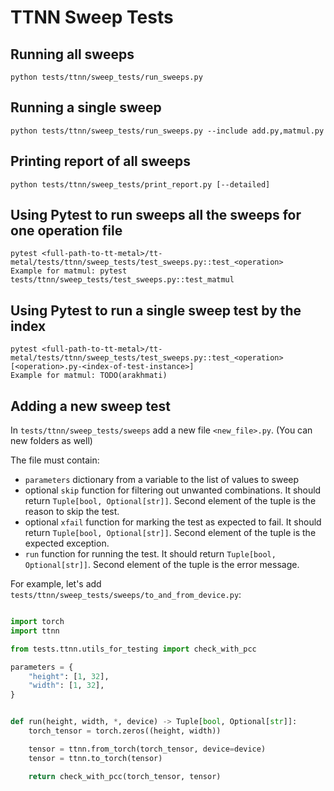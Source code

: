 # TTNN Sweep Tests

## Running all sweeps
```
python tests/ttnn/sweep_tests/run_sweeps.py
```

## Running a single sweep
```
python tests/ttnn/sweep_tests/run_sweeps.py --include add.py,matmul.py
```

## Printing report of all sweeps
```
python tests/ttnn/sweep_tests/print_report.py [--detailed]
```


## Using Pytest to run sweeps all the sweeps for one operation file
```
pytest <full-path-to-tt-metal>/tt-metal/tests/ttnn/sweep_tests/test_sweeps.py::test_<operation>
Example for matmul: pytest tests/ttnn/sweep_tests/test_sweeps.py::test_matmul
```

## Using Pytest to run a single sweep test by the index
```
pytest <full-path-to-tt-metal>/tt-metal/tests/ttnn/sweep_tests/test_sweeps.py::test_<operation>[<operation>.py-<index-of-test-instance>]
Example for matmul: TODO(arakhmati)
```

## Adding a new sweep test
In `tests/ttnn/sweep_tests/sweeps` add a new file `<new_file>.py`. (You can new folders as well)

The file must contain:
- `parameters` dictionary from a variable to the list of values to sweep
- optional `skip` function for filtering out unwanted combinations. It should return `Tuple[bool, Optional[str]]`. Second element of the tuple is the reason to skip the test.
- optional `xfail` function for marking the test as expected to fail. It should return `Tuple[bool, Optional[str]]`. Second element of the tuple is the expected exception.
- `run` function for running the test. It should return `Tuple[bool, Optional[str]]`. Second element of the tuple is the error message.

For example, let's add `tests/ttnn/sweep_tests/sweeps/to_and_from_device.py`:
```python

import torch
import ttnn

from tests.ttnn.utils_for_testing import check_with_pcc

parameters = {
    "height": [1, 32],
    "width": [1, 32],
}


def run(height, width, *, device) -> Tuple[bool, Optional[str]]:
    torch_tensor = torch.zeros((height, width))

    tensor = ttnn.from_torch(torch_tensor, device=device)
    tensor = ttnn.to_torch(tensor)

    return check_with_pcc(torch_tensor, tensor)

```
